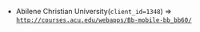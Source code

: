  - Abilene Christian University(`client_id=1348`) => [`http://courses.acu.edu/webapps/Bb-mobile-bb_bb60/`](http://courses.acu.edu/webapps/Bb-mobile-bb_bb60/)
